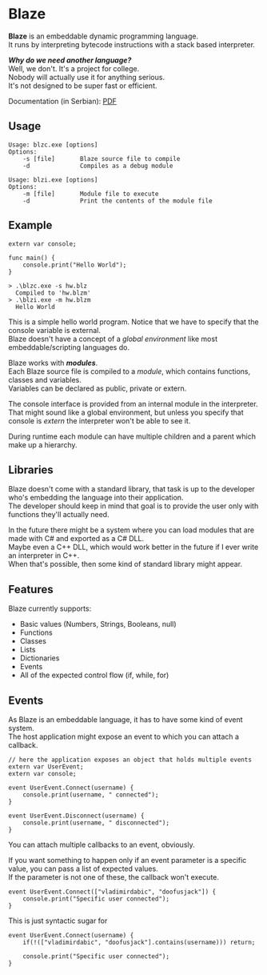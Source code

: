 # Blaze
**Blaze** is an embeddable dynamic programming language.\
It runs by interpreting bytecode instructions with a stack based interpreter.

_**Why do we need another language?**_\
Well, we don't. It's a project for college.\
Nobody will actually use it for anything serious.\
It's not designed to be super fast or efficient.

Documentation (in Serbian): [PDF](https://drive.google.com/file/d/1I4bpM7I9xLVZhMllnoYMQ4An64-sZTPR/view?usp=sharing)

## Usage
```
Usage: blzc.exe [options]
Options:
    -s [file]       Blaze source file to compile
    -d              Compiles as a debug module

Usage: blzi.exe [options]
Options:
    -m [file]       Module file to execute
    -d              Print the contents of the module file
```

## Example
```
extern var console;

func main() {
    console.print("Hello World");
}
```
```
> .\blzc.exe -s hw.blz
  Compiled to 'hw.blzm'
> .\blzi.exe -m hw.blzm
  Hello World
```
This is a simple hello world program. Notice that we have to specify that the console variable is external.\
Blaze doesn't have a concept of a *global environment* like most embeddable/scripting languages do.

Blaze works with **_modules_**.\
Each Blaze source file is compiled to a *module*, which contains functions, classes and variables.\
Variables can be declared as public, private or extern.

The console interface is provided from an internal module in the interpreter.\
That might sound like a global environment, but unless you specify that console is *extern* the interpreter won't be able to see it.

During runtime each module can have multiple children and a parent which make up a hierarchy.

## Libraries
Blaze doesn't come with a standard library, that task is up to the developer who's embedding the language into their application.\
The developer should keep in mind that goal is to provide the user only with functions they'll actually need.

In the future there might be a system where you can load modules that are made with C# and exported as a C# DLL.\
Maybe even a C++ DLL, which would work better in the future if I ever write an interpreter in C++.\
When that's possible, then some kind of standard library might appear.

## Features
Blaze currently supports:
- Basic values (Numbers, Strings, Booleans, null)
- Functions
- Classes
- Lists
- Dictionaries
- Events
- All of the expected control flow (if, while, for)

## Events
As Blaze is an embeddable language, it has to have some kind of event system.\
The host application might expose an event to which you can attach a callback.
```
// here the application exposes an object that holds multiple events
extern var UserEvent;
extern var console;

event UserEvent.Connect(username) {
    console.print(username, " connected");
}

event UserEvent.Disconnect(username) {
    console.print(username, " disconnected");
}
```
You can attach multiple callbacks to an event, obviously.

If you want something to happen only if an event parameter is a specific value, you can pass a list of expected values.\
If the parameter is not one of these, the callback won't execute.

```
event UserEvent.Connect(["vladimirdabic", "doofusjack"]) {
    console.print("Specific user connected");
}
```

This is just syntactic sugar for
```
event UserEvent.Connect(username) {
    if(!(["vladimirdabic", "doofusjack"].contains(username))) return;

    console.print("Specific user connected");
}
```
